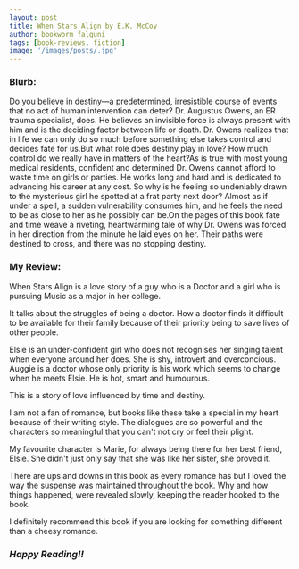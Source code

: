 ```yaml
---
layout: post
title: When Stars Align by E.K. McCoy
author: bookworm_falguni
tags: [book-reviews, fiction]
image: '/images/posts/.jpg'
---
```

### **Blurb:**

Do you believe in destiny—a predetermined, irresistible course of events that no act of human intervention can deter? Dr. Augustus Owens, an ER trauma specialist, does. He believes an invisible force is always present with him and is the deciding factor between life or death. Dr. Owens realizes that in life we can only do so much before something else takes control and decides fate for us.But what role does destiny play in love? How much control do we really have in matters of the heart?As is true with most young medical residents, confident and determined Dr. Owens cannot afford to waste time on girls or parties. He works long and hard and is dedicated to advancing his career at any cost. So why is he feeling so undeniably drawn to the mysterious girl he spotted at a frat party next door? Almost as if under a spell, a sudden vulnerability consumes him, and he feels the need to be as close to her as he possibly can be.On the pages of this book fate and time weave a riveting, heartwarming tale of why Dr. Owens was forced in her direction from the minute he laid eyes on her. Their paths were destined to cross, and there was no stopping destiny.

### **My Review:**

When Stars Align is a love story of a guy who is a Doctor and a girl who is pursuing Music as a major in her college.

It talks about the struggles of being a doctor. How a doctor finds it difficult to be available for their family because of their priority being to save lives of other people.

Elsie is an under-confident girl who does not recognises her singing talent when everyone around her does. She is shy, introvert and overconcious.
Auggie is a doctor whose only priority is his work which seems to change when he meets Elsie. He is hot, smart and humourous.

This is a story of love influenced by time and destiny.

I am not a fan of romance, but books like these take a special in my heart because of their writing style. The dialogues are so powerful and the characters so meaningful that you can't not cry or feel their plight.

My favourite character is Marie, for always being there for her best friend, Elsie. She didn't just only say that she was like her sister, she proved it.

There are ups and downs in this book as every romance has but I loved the way the suspense was maintained throughout the book. Why and how things happened, were revealed slowly, keeping the reader hooked to the book.

I definitely recommend this book if you are looking for something different than a cheesy romance.

### ***Happy Reading!!***
